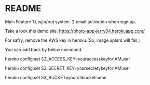 # README

Main Feature
1.Login/out system.
2.email activation when sign up.

Take a look this demo site: https://photo-app-jerry04.herokuapp.com/



For safry, remove the AWS key in heroku.(So, image uplard will fail.)

You can add back by below command.

heroku config:set S3_ACCESS_KEY=youraccesskeyforIAMuser

heroku config:set S3_SECRET_KEY=yoursecretykeyforIAMuser

heroku config:set S3_BUCKET=yours3bucketname



